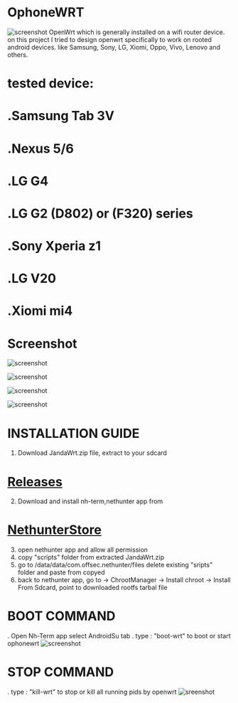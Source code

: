 # OphoneWRT
![screenshot](https://github.com/si-GILA/OphoneWRT/blob/750e8e535ac2bf462742bd78ee9a077525931e1b/pict/banner.jpg)
OpenWrt which is generally installed on a wifi router device.
on this project I tried to design openwrt specifically to work on rooted android devices.
like Samsung, Sony, LG, Xiomi, Oppo, Vivo, Lenovo and others.

# tested device:
# .Samsung Tab 3V
# .Nexus 5/6
# .LG G4
# .LG G2 (D802) or (F320) series
# .Sony Xperia z1
# .LG V20
# .Xiomi mi4

# Screenshot
![screenshot](pict/lucilogin.png)

![screenshot](pict/lucisysinfo.png)

![screenshot](pict/luciwireless.png)

![screenshot](pict/luciinterface.png)

# INSTALLATION GUIDE
1. Download JandaWrt.zip file, extract to your sdcard

# [Releases](https://github.com/si-GILA/OphoneWRT/releases)

2. Download and install nh-term,nethunter app from

# [NethunterStore](http://store.nethunter.com)

3. open nethunter app and allow all permission
6. copy "scripts" folder from extracted JandaWrt.zip
7. go to /data/data/com.offsec.nethunter/files delete existing "sripts" folder and paste from copyed
8. back to nethunter app, go to -> ChrootManager -> Install chroot -> Install From Sdcard, point to downloaded rootfs tarbal file

# BOOT COMMAND
. Open Nh-Term app select AndroidSu tab
. type : "boot-wrt" to boot or start ophonewrt
![screenshot](https://github.com/si-GILA/OphoneWRT/blob/750e8e535ac2bf462742bd78ee9a077525931e1b/pict/bootcmd.jpg)
# STOP COMMAND
. type : "kill-wrt" to stop or kill all running pids by openwrt
![sreenshot](https://github.com/si-GILA/OphoneWRT/blob/750e8e535ac2bf462742bd78ee9a077525931e1b/pict/killcmd.jpg)
